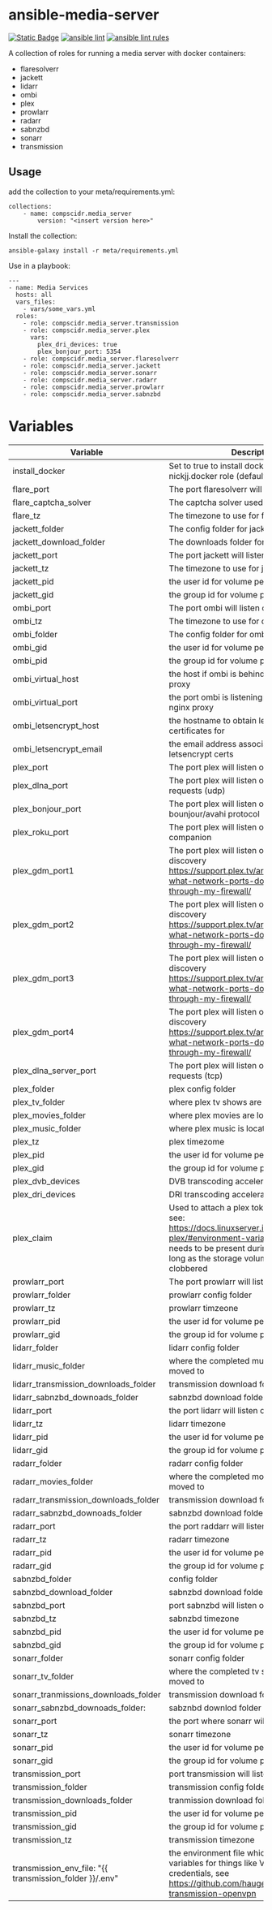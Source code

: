 # ansible-media-server
[![Static Badge](https://img.shields.io/badge/Ansible_galaxy-Download-blue)](https://galaxy.ansible.com/ui/repo/published/compscidr/media_server/)
[![ansible lint](https://github.com/compscidr/ansible-media-server/actions/workflows/check.yml/badge.svg)](https://github.com/compscidr/ansible-media-server/actions/workflows/check.yml)
[![ansible lint rules](https://img.shields.io/badge/Ansible--lint-rules%20table-blue.svg)](https://ansible.readthedocs.io/projects/lint/rules/)

A collection of roles for running a media server with docker containers:
- flaresolverr
- jackett
- lidarr
- ombi
- plex
- prowlarr
- radarr
- sabnzbd
- sonarr
- transmission

## Usage
add the collection to your meta/requirements.yml:
```
collections:
    - name: compscidr.media_server
        version: "<insert version here>"
```

Install the collection:
```
ansible-galaxy install -r meta/requirements.yml
```

Use in a playbook:
```
---
- name: Media Services
  hosts: all
  vars_files:
    - vars/some_vars.yml
  roles:
    - role: compscidr.media_server.transmission
    - role: compscidr.media_server.plex
      vars:
        plex_dri_devices: true
        plex_bonjour_port: 5354
    - role: compscidr.media_server.flaresolverr
    - role: compscidr.media_server.jackett
    - role: compscidr.media_server.sonarr
    - role: compscidr.media_server.radarr
    - role: compscidr.media_server.prowlarr
    - role: compscidr.media_server.sabnzbd
```

# Variables
Variable                                | Description
--------------------------------------- | ------------------------------------------------------------------------------------------------------------------------------------------------------------------------------------------------------
install_docker                          | Set to true to install docker with the nickjj.docker role (defaults to false)
flare_port                              | The port flaresolverr will listen on
flare_captcha_solver                    | The captcha solver used for flaresolverr
flare_tz                                | The timezone to use for flaresolverr
jackett_folder                          | The config folder for jacket
jackett_download_folder                 | The downloads folder for jackett
jackett_port                            | The port jackett will listen on
jackett_tz                              | The timezone to use for jackett
jackett_pid                             | the user id for volume permissions
jackett_gid                             | the group id for volume permissions
ombi_port                               | The port ombi will listen on
ombi_tz                                 | The timezone to use for ombi
ombi_folder                             | The config folder for ombi
ombi_gid                                | the user id for volume permissions
ombi_pid                                | the group id for volume permissions
ombi_virtual_host                       | the host if ombi is behind a nginx reverse proxy
ombi_virtual_port                       | the port ombi is listening on behind the nginx proxy
ombi_letsencrypt_host                   | the hostname to obtain letsencrypt certificates for
ombi_letsencrypt_email                  | the email address associated with the letsencrypt certs
plex_port                               | The port plex will listen on
plex_dlna_port                          | The port plex will listen on for DNLA requests (udp)
plex_bonjour_port                       | The port plex will listen on for bounjour/avahi protocol
plex_roku_port                          | The port plex will listen on for roku companion
plex_gdm_port1                          | The port plex will listen on for GDM network discovery https://support.plex.tv/articles/201543147-what-network-ports-do-i-need-to-allow-through-my-firewall/
plex_gdm_port2                          | The port plex will listen on for GDM network discovery https://support.plex.tv/articles/201543147-what-network-ports-do-i-need-to-allow-through-my-firewall/
plex_gdm_port3                          | The port plex will listen on for GDM network discovery https://support.plex.tv/articles/201543147-what-network-ports-do-i-need-to-allow-through-my-firewall/
plex_gdm_port4                          | The port plex will listen on for GDM network discovery https://support.plex.tv/articles/201543147-what-network-ports-do-i-need-to-allow-through-my-firewall/
plex_dlna_server_port                   | The port plex will listen on for DNLA requests (tcp)
plex_folder                             | plex config folder
plex_tv_folder                          | where plex tv shows are located
plex_movies_folder                      | where plex movies are located
plex_music_folder                       | where plex music is located
plex_tz                                 | plex timezome
plex_pid                                | the user id for volume permissions
plex_gid                                | the group id for volume permissions
plex_dvb_devices                        | DVB transcoding acceleration
plex_dri_devices                        | DRI transcoding acceleration
plex_claim                              | Used to attach a plex token to the server, see: https://docs.linuxserver.io/images/docker-plex/#environment-variables-e. This only needs to be present during initial setup as long as the storage volume hasn't been clobbered
prowlarr_port                           | The port prowlarr will listen on
prowlarr_folder                         | prowlarr config folder
prowlarr_tz                             | prowlarr timzeone
prowlarr_pid                            | the user id for volume permissions
prowlarr_gid                            | the group id for volume permissions
lidarr_folder                           | lidarr config folder
lidarr_music_folder                     | where the completed music should be moved to
lidarr_transmission_downloads_folder    | transmission download folder
lidarr_sabnzbd_downoads_folder          | sabnzbd download folder
lidarr_port                             | the port lidarr will listen on
lidarr_tz                               | lidarr timezone
lidarr_pid                              | the user id for volume permissions
lidarr_gid                              | the group id for volume permissions
radarr_folder                           | radarr config folder
radarr_movies_folder                    | where the completed moves should be moved to
radarr_transmission_downloads_folder    | transmission download folder
radarr_sabnzbd_downoads_folder          | sabnzbd download folder
radarr_port                             | the port raddarr will listen on
radarr_tz                               | radarr timezone
radarr_pid                              | the user id for volume permissions
radarr_gid                              | the group id for volume permissions
sabnzbd_folder                          | config folder
sabnzbd_download_folder                 | sabnzbd download folder
sabnzbd_port                            | port sabnzbd will listen on
sabnzbd_tz                              | sabnzbd timezone
sabnzbd_pid                             | the user id for volume permission
sabnzbd_gid                             | the group id for volume permission
sonarr_folder                           | sonarr config folder
sonarr_tv_folder                        | where the completed tv shows will be moved to
sonarr_tranmissions_downloads_folder    | transmission download folder
sonarr_sabnzbd_downoads_folder:         | sabznbd downlod folder
sonarr_port                             | the port where sonarr will listen on
sonarr_tz                               | sonarr timezone
sonarr_pid                              | the user id for volume permissions
sonarr_gid                              | the group id for volume permissions
transmission_port                       | port transmission will listen on
transmission_folder                     | transmission config folder
transmission_downloads_folder           | tranmission download folder
transmission_pid                        | the user id for volume permissions
transmission_gid                        | the group id for volume permissions
transmission_tz                         | transmission timezone
transmission_env_file: "{{ transmission_folder }}/.env" | the environment file which contains env variables for things like VPN login credentials, see https://github.com/haugene/docker-transmission-openvpn

